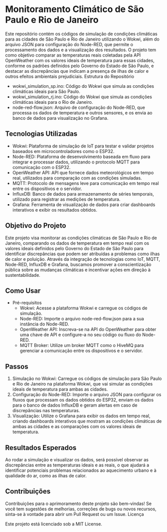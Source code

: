 # Monitoramento Climático de São Paulo e Rio de Janeiro

Este repositório contém os códigos de simulação de condições climáticas para as cidades de São Paulo e Rio de Janeiro utilizando o Wokwi, além do arquivo JSON para configuração do Node-RED, que permite o processamento dos dados e a visualização dos resultados. O projeto tem como objetivo comparar as temperaturas reais coletadas pela API OpenWeather com os valores ideais de temperatura para essas cidades, conforme os padrões definidos pelo Governo do Estado de São Paulo, e destacar as discrepâncias que indicam a presença de ilhas de calor e outros efeitos ambientais prejudiciais.
Estrutura do Repositório

 - wokwi_simulation_sp.ino: Código do Wokwi que simula as condições climáticas ideais para São Paulo.
 - wokwi_simulation_rj.ino: Código do Wokwi que simula as condições climáticas ideais para o Rio de Janeiro.
 - node-red-flow.json: Arquivo de configuração do Node-RED, que processa os dados de temperatura e outros sensores, e os envia ao banco de dados para visualização no Grafana.

## Tecnologias Utilizadas

 - Wokwi: Plataforma de simulação de IoT para testar e validar projetos baseados em microcontroladores como o ESP32.
 - Node-RED: Plataforma de desenvolvimento baseada em fluxo para integrar e processar dados, utilizando o protocolo MQTT para comunicação com o ESP32.
 - OpenWeather API: API que fornece dados meteorológicos em tempo real, utilizados para comparação com as condições simuladas.
 - MQTT: Protocolo de mensagens leve para comunicação em tempo real entre os dispositivos e o servidor.
 - InfluxDB: Banco de dados para armazenamento de séries temporais, utilizado para registrar as medições de temperatura.
 - Grafana: Ferramenta de visualização de dados para criar dashboards interativos e exibir os resultados obtidos.

## Objetivo do Projeto

Este projeto visa monitorar as condições climáticas de São Paulo e Rio de Janeiro, comparando os dados de temperatura em tempo real com os valores ideais definidos pelo Governo do Estado de São Paulo para identificar discrepâncias que podem ser atribuídas a problemas como ilhas de calor e poluição. Através da integração de tecnologias como IoT, MQTT, Node-RED, InfluxDB e Grafana, buscamos promover a conscientização pública sobre as mudanças climáticas e incentivar ações em direção à sustentabilidade.

## Como Usar
- Pré-requisitos
   - Wokwi: Acesse a plataforma Wokwi e carregue os códigos de simulação.
   - Node-RED: Importe o arquivo node-red-flow.json para a sua instância do Node-RED.
   - OpenWeather API: Inscreva-se na API do OpenWeather para obter uma chave de API e configure-a no seu código ou fluxo do Node-RED.
   - MQTT Broker: Utilize um broker MQTT como o HiveMQ para gerenciar a comunicação entre os dispositivos e o servidor.

## Passos

1. Simulação no Wokwi: Carregue os códigos de simulação para São Paulo e Rio de Janeiro na plataforma Wokwi, que vai simular as condições ideais de temperatura para ambas as cidades.
2. Configuração do Node-RED: Importe o arquivo JSON para configurar os fluxos que processam os dados obtidos do ESP32, enviam os dados para o banco de dados InfluxDB e geram alertas em caso de discrepâncias nas temperaturas.
3. Visualização: Utilize o Grafana para exibir os dados em tempo real, criando dashboards interativos que mostram as condições climáticas de ambas as cidades e as comparações com os valores ideais de temperatura.

## Resultados Esperados

Ao rodar a simulação e visualizar os dados, será possível observar as discrepâncias entre as temperaturas ideais e as reais, o que ajudará a identificar potenciais problemas relacionados ao aquecimento urbano e à qualidade do ar, como as ilhas de calor.

## Contribuições

Contribuições para o aprimoramento deste projeto são bem-vindas! Se você tem sugestões de melhorias, correções de bugs ou novos recursos, sinta-se à vontade para abrir um Pull Request ou um Issue.
Licença

Este projeto está licenciado sob a MIT License.
